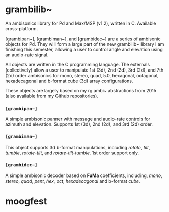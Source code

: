 # grambilib~

An ambisonics library for Pd and Max/MSP (v1.2), written in C. Available cross-platform.

[grambipan~], [grambiman~], and [grambidec~] are a series of ambisonic objects for Pd. They will form a large part of the new grambilib~ library I am finishing this semester, allowing a user to control angle and elevation using an audio-rate signal. 

All objects are written in the C programming language. The externals (collectively) allow a user to manipulate 1st (3d), 2nd (2d), 3rd (2d), and 7th (2d) order ambisonics for mono, stereo, quad, 5.0, hexagonal, octagonal, hexadecagonal and b-format cube (3d) array configurations.

These objects are largely based on my rg.ambi~ abstractions from 2015 (also available from my Github repositories). 

### `[grambipan~]`
A simple ambisonic panner with message and audio-rate controls for azimuth and elevation. Supports 1st (3d), 2nd (2d), and 3rd (2d) order.

### `[grambiman~]`
This object supports 3d b-format manipulations, including *rotate*, *tilt*, *tumble*, *rotate-tilt*, and *rotate-tilt-tumble*. 1st order support only. 

### `[grambidec~]`
A simple ambisonic decoder based on **FuMa** coefficients, including, *mono*, *stereo*, *quad*, *pent*, *hex*, *oct*, *hexadecagonal* and b-format *cube*.
# moogfest
